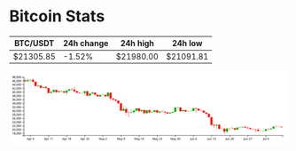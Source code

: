 # Bitcoin Stats

BTC/USDT|24h change|24h high|24h low|
|---|---|---|---|
|$21305.85|-1.52%|$21980.00|$21091.81|

<img src="./chart.svg">
